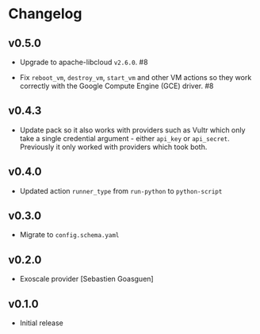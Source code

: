 # Changelog

## v0.5.0

- Upgrade to apache-libcloud ``v2.6.0``. #8

- Fix ``reboot_vm``, ``destroy_vm``, ``start_vm`` and other VM actions so they work correctly with
  the Google Compute Engine (GCE) driver. #8

## v0.4.3

- Update pack so it also works with providers such as Vultr which only take a single credential
  argument - either ``api_key`` or ``api_secret``. Previously it only worked with providers which
  took both.

## v0.4.0

- Updated action `runner_type` from `run-python` to `python-script`

## v0.3.0

* Migrate to `config.schema.yaml`

## v0.2.0

* Exoscale provider
  [Sebastien Goasguen]

## v0.1.0

* Initial release
